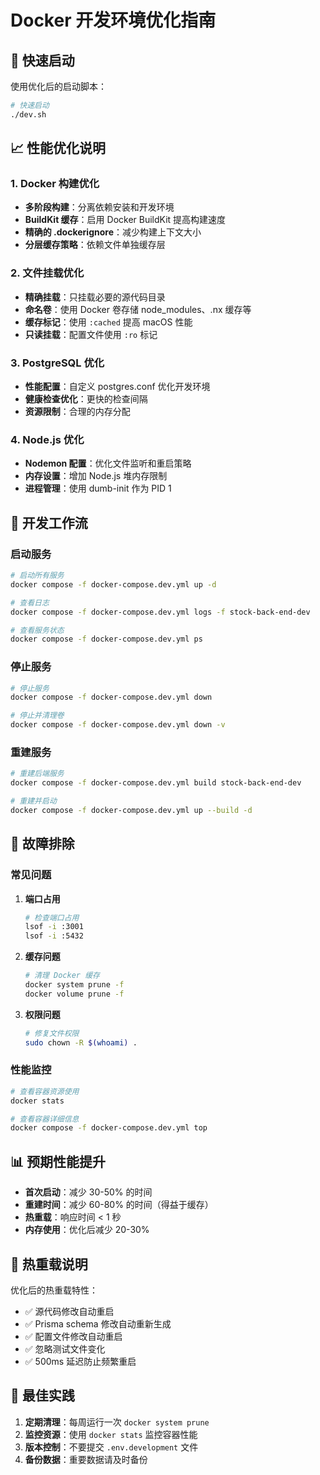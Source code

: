 # Docker 开发环境优化指南

## 🚀 快速启动

使用优化后的启动脚本：

```bash
# 快速启动
./dev.sh
```

## 📈 性能优化说明

### 1. Docker 构建优化

- **多阶段构建**：分离依赖安装和开发环境
- **BuildKit 缓存**：启用 Docker BuildKit 提高构建速度
- **精确的 .dockerignore**：减少构建上下文大小
- **分层缓存策略**：依赖文件单独缓存层

### 2. 文件挂载优化

- **精确挂载**：只挂载必要的源代码目录
- **命名卷**：使用 Docker 卷存储 node_modules、.nx 缓存等
- **缓存标记**：使用 `:cached` 提高 macOS 性能
- **只读挂载**：配置文件使用 `:ro` 标记

### 3. PostgreSQL 优化

- **性能配置**：自定义 postgres.conf 优化开发环境
- **健康检查优化**：更快的检查间隔
- **资源限制**：合理的内存分配

### 4. Node.js 优化

- **Nodemon 配置**：优化文件监听和重启策略
- **内存设置**：增加 Node.js 堆内存限制
- **进程管理**：使用 dumb-init 作为 PID 1

## 🔧 开发工作流

### 启动服务

```bash
# 启动所有服务
docker compose -f docker-compose.dev.yml up -d

# 查看日志
docker compose -f docker-compose.dev.yml logs -f stock-back-end-dev

# 查看服务状态
docker compose -f docker-compose.dev.yml ps
```

### 停止服务

```bash
# 停止服务
docker compose -f docker-compose.dev.yml down

# 停止并清理卷
docker compose -f docker-compose.dev.yml down -v
```

### 重建服务

```bash
# 重建后端服务
docker compose -f docker-compose.dev.yml build stock-back-end-dev

# 重建并启动
docker compose -f docker-compose.dev.yml up --build -d
```

## 🐛 故障排除

### 常见问题

1. **端口占用**
   ```bash
   # 检查端口占用
   lsof -i :3001
   lsof -i :5432
   ```

2. **缓存问题**
   ```bash
   # 清理 Docker 缓存
   docker system prune -f
   docker volume prune -f
   ```

3. **权限问题**
   ```bash
   # 修复文件权限
   sudo chown -R $(whoami) .
   ```

### 性能监控

```bash
# 查看容器资源使用
docker stats

# 查看容器详细信息
docker compose -f docker-compose.dev.yml top
```

## 📊 预期性能提升

- **首次启动**：减少 30-50% 的时间
- **重建时间**：减少 60-80% 的时间（得益于缓存）
- **热重载**：响应时间 < 1 秒
- **内存使用**：优化后减少 20-30%

## 🔄 热重载说明

优化后的热重载特性：

- ✅ 源代码修改自动重启
- ✅ Prisma schema 修改自动重新生成
- ✅ 配置文件修改自动重启
- ✅ 忽略测试文件变化
- ✅ 500ms 延迟防止频繁重启

## 🌟 最佳实践

1. **定期清理**：每周运行一次 `docker system prune`
2. **监控资源**：使用 `docker stats` 监控容器性能
3. **版本控制**：不要提交 `.env.development` 文件
4. **备份数据**：重要数据请及时备份
